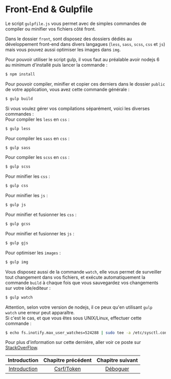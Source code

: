 # Front-End & Gulpfile

Le script `gulpfile.js` vous permet avec de simples commandes de compiler ou minifier vos fichiers côté front.

Dans le dossier `front`, sont disposez des dossiers dédiés au développement front-end dans divers langagues (`less`, `sass`, `scss`, `css` et `js`) mais vous pouvez aussi optimiser les images dans `img`.

Pour pouvoir utiliser le script gulp, il vous faut au préalable avoir nodejs 6 au minimum d'installé puis lancer la commande :
```bash
$ npm install
```

Pour pouvoir compiler, minifier et copier ces derniers dans le dossier `public` de votre application, vous avez cette commande générale :
``` bash
$ gulp build
```

Si vous voulez gérer vos compilations séparément, voici les diverses commandes :<br>
Pour compiler les `less` en `css` :
``` bash
$ gulp less
```

Pour compiler les `sass` en `css` :
``` bash
$ gulp sass
```

Pour compiler les `scss` en `css` :
``` bash
$ gulp scss
```

Pour minifier les `css` :
``` bash
$ gulp css
```

Pour minifier les `js` :
``` bash
$ gulp js
```

Pour minifier et fusionner les `css` :
``` bash
$ gulp gcss
```

Pour minifier et fusionner les `js` :
``` bash
$ gulp gjs
```

Pour optimiser les `images` :
``` bash
$ gulp img
```

Vous disposez aussi de la commande `watch`, elle vous permet de surveiller tout changement dans vos fichiers, et exécute automatiquement la commande `build` à chaque fois que vous sauvegardez vos changements sur votre ide/editeur :
``` bash
$ gulp watch
```

Attention, selon votre version de nodejs, il ce peux qu'en utilisant `gulp watch` une erreur peut apparaître.<br>
Si c'est le cas, et que vous êtes sous UNIX/Linux, effectuer cette commande :
```bash
$ echo fs.inotify.max_user_watches=524288 | sudo tee -a /etc/sysctl.conf && sudo sysctl -p
```
Pour plus d'information sur cette dernière, aller voir ce poste sur [StackOverFlow](https://stackoverflow.com/questions/16748737/grunt-watch-error-waiting-fatal-error-watch-enospc).

| Introduction | Chapitre précédent | Chapitre suivant |
| :---------------------: | :--------------: | :--------------: |
| [Introduction](https://github.com/SimonDevelop/slim-doctrine/blob/master/docs/introduction.md) | [Csrf/Token](https://github.com/SimonDevelop/slim-doctrine/blob/master/docs/chapter05.md) | [Déboguer](https://github.com/SimonDevelop/slim-doctrine/blob/master/docs/chapter07.md) |
